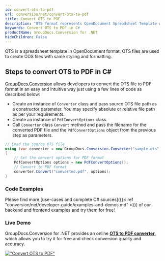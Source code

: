```yaml
---
id: convert-ots-to-pdf
url: conversion/net/convert-ots-to-pdf
title: Convert OTS to PDF
description: "OTS format represents OpenDocument Spreadsheet Template with .ots extension. Learn how to convert OTS to PDF file programmatically in C# language using GroupDocs.Conversion for .NET library."
keywords: Convert OTS to PDF in C#
productName: GroupDocs.Conversion for .NET
hideChildren: False
---
```


OTS is a spreadsheet template in OpenDocument format. OTS files are used to create ODS files with same styling and formatting.

## Steps to convert OTS to PDF in C#

[GroupDocs.Conversion](https://products.groupdocs.com/conversion/net) allows developers to convert the OTS file to PDF format in an easy and intuitive way just using a few lines of code as described below:

* Create an instance of `Converter` class and pass source OTS file path as a constructor parameter. You may specify absolute or relative file path as per your requirements. 
* Create an instance of `PdfConvertOptions` class.
* Call `Converter` class `Convert` method and pass the filename for the converted PDF file and the `PdfConvertOptions` object from the previous step as parameters.

```csharp
// Load the source OTS file
using (var converter = new GroupDocs.Conversion.Converter("sample.ots"))
{
    // Set the convert options for PDF format
    PdfConvertOptions options = new PdfConvertOptions();
    // Convert to PDF format
    converter.Convert("converted.pdf", options);
}
```

### Code Examples

Please find more [use-cases and complete C# sources]({{< ref "conversion/net/developer-guide/examples-and-demos.md" >}}) of our backend and frontend examples and try them for free!

### Live Demo

GroupDocs.Conversion for .NET provides an online [**OTS to PDF converter**](https://products.groupdocs.app/conversion/ots-to-pdf), which allows you to try it for free and check conversion quality and accuracy.

[!["Convert OTS to PDF"](conversion/net/images/convert-ots-to-pdf.png)](https://products.groupdocs.app/conversion/ots-to-pdf)